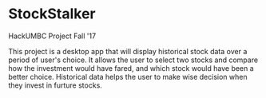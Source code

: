 # StockStalker
HackUMBC Project Fall '17

This project is a desktop app that will display historical stock data over a period of user's choice. It allows the user to select two stocks and compare how the investment would have fared, and which stock would have been a better choice. 
Historical data helps the user to make wise decision when they invest in furture stocks. 

